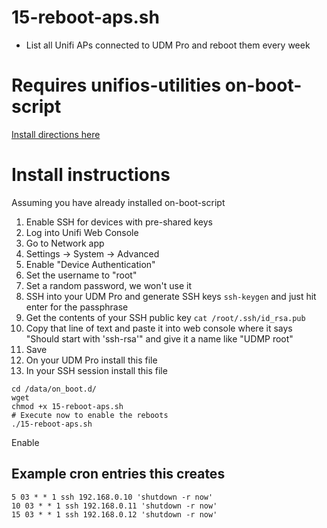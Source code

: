 # 15-reboot-aps.sh
- List all Unifi APs connected to UDM Pro and reboot them every week

# Requires unifios-utilities on-boot-script
[Install directions here](https://github.com/unifi-utilities/unifios-utilities/tree/main/on-boot-script)

# Install instructions
Assuming you have already installed on-boot-script
1. Enable SSH for devices with pre-shared keys
 1. Log into Unifi Web Console
 2. Go to Network app
 3. Settings -> System -> Advanced
 4. Enable "Device Authentication"
 5. Set the username to "root"
 6. Set a random password, we won't use it
 7. SSH into your UDM Pro and generate SSH keys `ssh-keygen` and just hit enter for the passphrase
 8. Get the contents of your SSH public key `cat /root/.ssh/id_rsa.pub`
 9. Copy that line of text and paste it into web console where it says "Should start with 'ssh-rsa'" and give it a name like "UDMP root"
 10. Save
2. On your UDM Pro install this file
 1. In your SSH session install this file
```
cd /data/on_boot.d/
wget 
chmod +x 15-reboot-aps.sh
# Execute now to enable the reboots
./15-reboot-aps.sh
```
Enable 

## Example cron entries this creates
```
5 03 * * 1 ssh 192.168.0.10 'shutdown -r now'
10 03 * * 1 ssh 192.168.0.11 'shutdown -r now'
15 03 * * 1 ssh 192.168.0.12 'shutdown -r now'
```
